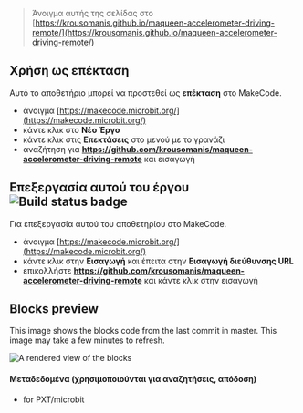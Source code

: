 
> Άνοιγμα αυτής της σελίδας στο [https://krousomanis.github.io/maqueen-accelerometer-driving-remote/](https://krousomanis.github.io/maqueen-accelerometer-driving-remote/)

## Χρήση ως επέκταση

Αυτό το αποθετήριο μπορεί να προστεθεί ως **επέκταση** στο MakeCode.

* άνοιγμα [https://makecode.microbit.org/](https://makecode.microbit.org/)
* κάντε κλικ στο **Νέο Έργο**
* κάντε κλικ στις **Επεκτάσεις** στο μενού με το γρανάζι
* αναζήτηση για **https://github.com/krousomanis/maqueen-accelerometer-driving-remote** και εισαγωγή

## Επεξεργασία αυτού του έργου ![Build status badge](https://github.com/krousomanis/maqueen-accelerometer-driving-remote/workflows/MakeCode/badge.svg)

Για επεξεργασία αυτού του αποθετηρίου στο MakeCode.

* άνοιγμα [https://makecode.microbit.org/](https://makecode.microbit.org/)
* κάντε κλικ στην **Εισαγωγή** και έπειτα στην **Εισαγωγή διεύθυνσης URL**
* επικολλήστε **https://github.com/krousomanis/maqueen-accelerometer-driving-remote** και κάντε κλικ στην εισαγωγή

## Blocks preview

This image shows the blocks code from the last commit in master.
This image may take a few minutes to refresh.

![A rendered view of the blocks](https://github.com/krousomanis/maqueen-accelerometer-driving-remote/raw/master/.github/makecode/blocks.png)

#### Μεταδεδομένα (χρησιμοποιούνται για αναζητήσεις, απόδοση)

* for PXT/microbit
<script src="https://makecode.com/gh-pages-embed.js"></script><script>makeCodeRender("{{ site.makecode.home_url }}", "{{ site.github.owner_name }}/{{ site.github.repository_name }}");</script>

